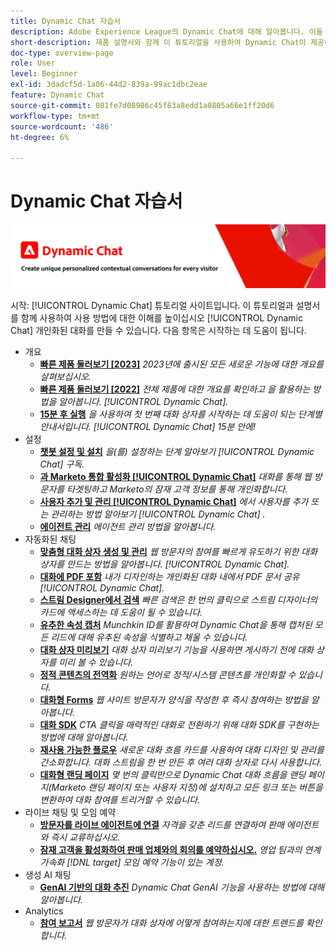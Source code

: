 ```yaml
---
title: Dynamic Chat 자습서
description: Adobe Experience League의 Dynamic Chat에 대해 알아봅니다. 이들 튜토리얼과 설명서를 통해 Dynamic Chat를 사용하여 맞춤형 대화를 만드는 방법에 대한 이해를 높이십시오.
short-description: 제품 설명서와 함께 이 튜토리얼을 사용하여 Dynamic Chat이 제공하는 다양한 기능에 대한 이해를 높이십시오.
doc-type: overview-page
role: User
level: Beginner
exl-id: 3dadcf5d-1a06-44d2-839a-99ac1dbc2eae
feature: Dynamic Chat
source-git-commit: 081fe7d08986c45f83a8edd1a0805a66e1ff20d6
workflow-type: tm+mt
source-wordcount: '486'
ht-degree: 6%

---
```


# Dynamic Chat 자습서

![](assets/dynamic-chat-header.png)

시작: [!UICONTROL Dynamic Chat]  튜토리얼 사이트입니다. 이 튜토리얼과 설명서를 함께 사용하여 사용 방법에 대한 이해를 높이십시오 [!UICONTROL Dynamic Chat]  개인화된 대화를 만들 수 있습니다. 다음 항목은 시작하는 데 도움이 됩니다.

* 개요
   * **[빠른 제품 둘러보기 [2023]](product-tour.md)**
     *2023년에 출시된 모든 새로운 기능에 대한 개요를 살펴보십시오.*
   * **[빠른 제품 둘러보기 [2022]](product-tour.md)**
     *전체 제품에 대한 개요를 확인하고 을 활용하는 방법을 알아봅니다. [!UICONTROL Dynamic Chat].*
   * **[15분 후 실행](go-live-in-15-minutes.md)**
     *을 사용하여 첫 번째 대화 상자를 시작하는 데 도움이 되는 단계별 안내서입니다. [!UICONTROL Dynamic Chat]  15분 안에!*
* 설정
   * **[챗봇 설정 및 설치](setup.md)**
     *을(를) 설정하는 단계 알아보기 [!UICONTROL Dynamic Chat]  구독.*
   * **[과 Marketo 통합 활성화 [!UICONTROL Dynamic Chat]](marketo-integration.md)**
     *대화를 통해 웹 방문자를 타겟팅하고 Marketo의 잠재 고객 정보를 통해 개인화합니다.*
   * **[사용자 추가 및 관리 [!UICONTROL Dynamic Chat]](user-management.md)**
     *에서 사용자를 추가 또는 관리하는 방법 알아보기 [!UICONTROL Dynamic Chat] .*
   * **[에이전트 관리](agent-management.md)**
     *에이전트 관리 방법을 알아봅니다.*
* 자동화된 채팅
   * **[맞춤형 대화 상자 생성 및 관리](dialogue-management.md)**
     *웹 방문자의 참여를 빠르게 유도하기 위한 대화 상자를 만드는 방법을 알아봅니다. [!UICONTROL Dynamic Chat].*
   * **[대화에 PDF 포함](document-cloud-integration.md)**
     *내가 디자인하는 개인화된 대화 내에서 PDF 문서 공유 [!UICONTROL Dynamic Chat].*
   * **[스트림 Designer에서 검색](search-in-stream-designer.md)**
     *빠른 검색은 한 번의 클릭으로 스트림 디자이너의 카드에 액세스하는 데 도움이 될 수 있습니다.*
   * **[유추한 속성 캡처](capture-inferred-attributes.md)**
     *Munchkin ID를 활용하여 Dynamic Chat을 통해 캡처된 모든 리드에 대해 유추된 속성을 식별하고 채울 수 있습니다.*
   * **[대화 상자 미리보기](dialogue-preview.md)**
     *대화 상자 미리보기 기능을 사용하면 게시하기 전에 대화 상자를 미리 볼 수 있습니다.*
   * **[정적 콘텐츠의 전역화](globalization-of-static-content.md)**
     *원하는 언어로 정적/시스템 콘텐츠를 개인화할 수 있습니다.*
   * **[대화형 Forms](conversational-forms.md)**
     *웹 사이트 방문자가 양식을 작성한 후 즉시 참여하는 방법을 알아봅니다.*
   * **[대화 SDK](conversations-sdk.md)**
     *CTA 클릭을 매력적인 대화로 전환하기 위해 대화 SDK를 구현하는 방법에 대해 알아봅니다.*
   * **[재사용 가능한 플로우](reusable-flows.md)**
     *새로운 대화 흐름 카드를 사용하여 대화 디자인 및 관리를 간소화합니다. 대화 스트림을 한 번 만든 후 여러 대화 상자로 다시 사용합니다.*
   * **[대화형 랜딩 페이지](conversational-landing-pages.md)**
     *몇 번의 클릭만으로 Dynamic Chat 대화 흐름을 랜딩 페이지(Marketo 랜딩 페이지 또는 사용자 지정)에 설치하고 모든 링크 또는 버튼을 변환하여 대화 참여를 트리거할 수 있습니다.*
* 라이브 채팅 및 모임 예약
   * **[방문자를 라이브 에이전트에 연결](connect-visitors-to-live-agents.md)**
     *자격을 갖춘 리드를 연결하여 판매 에이전트와 즉시 교류하십시오.*
   * **[잠재 고객을 활성화하여 판매 업체와의 회의를 예약하십시오.](meeting-booking.md)**
     *영업 팀과의 연계 가속화 [!DNL target] 모임 예약 기능이 있는 계정.*
* 생성 AI 채팅
   * **[GenAI 기반의 대화 추진](gen-ai-features.md)**
     *Dynamic Chat GenAI 기능을 사용하는 방법에 대해 알아봅니다.*
* Analytics
   * **[참여 보고서](engagement-report.md)**
     *웹 방문자가 대화 상자에 어떻게 참여하는지에 대한 트렌드를 확인합니다.*
